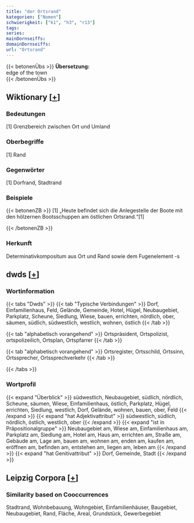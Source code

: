 ```yaml
---
title: "der Ortsrand"
kategorien: ["Nomen"]
schwierigkeit: ["k1", "h3", "r13"]
tags:
series:
mainDornseiffs:
domainDornseiffs:
url: "Ortsrand"
---
```


{{< betonenÜbs >}}
**Übersetzung:**  
edge of the town  
{{< /betonenÜbs >}}

## Wiktionary [[+](https://de.wiktionary.org/wiki/Ortsrand)]

### Bedeutungen
[1] Grenzbereich zwischen Ort und Umland  

### Oberbegriffe
[1] Rand  

### Gegenwörter
[1] Dorfrand, Stadtrand  

### Beispiele
{{< betonenZB >}}
[1] „Heute befindet sich die Anlegestelle der Boote mit den hölzernen Bootsschuppen am östlichen Ortsrand.“[1]  

{{< /betonenZB >}}
### Herkunft
Determinativkompositum aus Ort und Rand sowie dem Fugenelement -s  



## dwds [[+](https://www.dwds.de/wb/Ortsrand)]

### Wortinformation
{{< tabs "Dwds" >}}
{{< tab "Typische Verbindungen" >}}
Dorf, Einfamilienhaus, Feld, Gelände, Gemeinde, Hotel, Hügel, Neubaugebiet, Parkplatz, Scheune, Siedlung, Wiese, bauen, errichten, nördlich, ober, säumen, südlich, südwestlich, westlich, wohnen, östlich
{{< /tab >}}

{{< tab "alphabetisch vorangehend" >}}
Ortspräsident, Ortspolizist, ortspolizeilich, Ortsplan, Ortspfarrer
{{< /tab >}}

{{< tab "alphabetisch vorangehend" >}}
Ortsregister, Ortsschild, Ortssinn, Ortssprecher, Ortssprechverkehr
{{< /tab >}}

{{< /tabs >}}

### Wortprofil
{{< expand "Überblick" >}} südwestlich, Neubaugebiet, südlich, nördlich, Scheune, säumen, Wiese, Einfamilienhaus, östlich, Parkplatz, Hügel, errichten, Siedlung, westlich, Dorf, Gelände, wohnen, bauen, ober, Feld {{< /expand >}}
{{< expand "hat Adjektivattribut" >}} südwestlich, südlich, nördlich, östlich, westlich, ober {{< /expand >}}
{{< expand "ist in Präpositionalgruppe" >}} Neubaugebiet am, Wiese am, Einfamilienhaus am, Parkplatz am, Siedlung am, Hotel am, Haus am, errichten am, Straße am, Gebäude am, Lage am, bauen am, wohnen am, enden am, kaufen am, eröffnen am, befinden am, entstehen am, liegen am, leben am {{< /expand >}}
{{< expand "hat Genitivattribut" >}} Dorf, Gemeinde, Stadt {{< /expand >}}

## Leipzig Corpora [[+](https://corpora.uni-leipzig.de/en/res?word=Ortsrand&corpusId=deu_newscrawl-public_2018)]


### Similarity based on Cooccurrences
Stadtrand, Wohnbebauung, Wohngebiet, Einfamilienhäuser, Baugebiet, Neubaugebiet, Rand, Fläche, Areal, Grundstück, Gewerbegebiet

